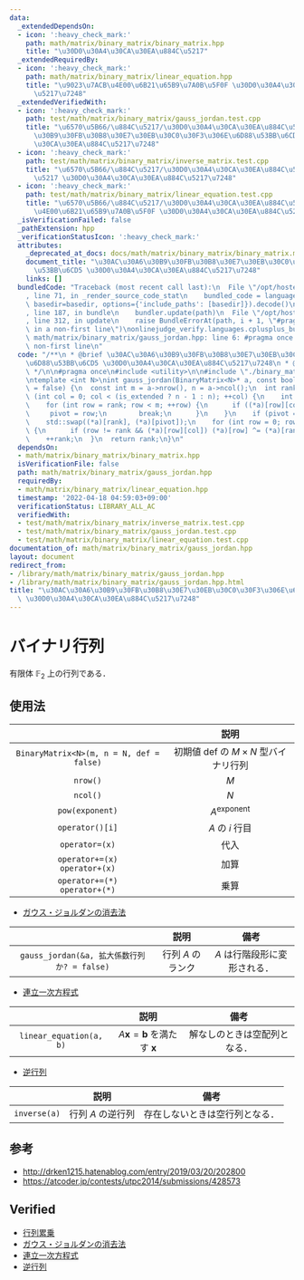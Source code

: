 ```yaml
---
data:
  _extendedDependsOn:
  - icon: ':heavy_check_mark:'
    path: math/matrix/binary_matrix/binary_matrix.hpp
    title: "\u30D0\u30A4\u30CA\u30EA\u884C\u5217"
  _extendedRequiredBy:
  - icon: ':heavy_check_mark:'
    path: math/matrix/binary_matrix/linear_equation.hpp
    title: "\u9023\u7ACB\u4E00\u6B21\u65B9\u7A0B\u5F0F \u30D0\u30A4\u30CA\u30EA\u884C\
      \u5217\u7248"
  _extendedVerifiedWith:
  - icon: ':heavy_check_mark:'
    path: test/math/matrix/binary_matrix/gauss_jordan.test.cpp
    title: "\u6570\u5B66/\u884C\u5217/\u30D0\u30A4\u30CA\u30EA\u884C\u5217/\u30AC\u30A6\
      \u30B9\u30FB\u30B8\u30E7\u30EB\u30C0\u30F3\u306E\u6D88\u53BB\u6CD5 \u30D0\u30A4\
      \u30CA\u30EA\u884C\u5217\u7248"
  - icon: ':heavy_check_mark:'
    path: test/math/matrix/binary_matrix/inverse_matrix.test.cpp
    title: "\u6570\u5B66/\u884C\u5217/\u30D0\u30A4\u30CA\u30EA\u884C\u5217/\u9006\u884C\
      \u5217 \u30D0\u30A4\u30CA\u30EA\u884C\u5217\u7248"
  - icon: ':heavy_check_mark:'
    path: test/math/matrix/binary_matrix/linear_equation.test.cpp
    title: "\u6570\u5B66/\u884C\u5217/\u30D0\u30A4\u30CA\u30EA\u884C\u5217/\u9023\u7ACB\
      \u4E00\u6B21\u65B9\u7A0B\u5F0F \u30D0\u30A4\u30CA\u30EA\u884C\u5217\u7248"
  _isVerificationFailed: false
  _pathExtension: hpp
  _verificationStatusIcon: ':heavy_check_mark:'
  attributes:
    _deprecated_at_docs: docs/math/matrix/binary_matrix/binary_matrix.md
    document_title: "\u30AC\u30A6\u30B9\u30FB\u30B8\u30E7\u30EB\u30C0\u30F3\u306E\u6D88\
      \u53BB\u6CD5 \u30D0\u30A4\u30CA\u30EA\u884C\u5217\u7248"
    links: []
  bundledCode: "Traceback (most recent call last):\n  File \"/opt/hostedtoolcache/Python/3.10.5/x64/lib/python3.10/site-packages/onlinejudge_verify/documentation/build.py\"\
    , line 71, in _render_source_code_stat\n    bundled_code = language.bundle(stat.path,\
    \ basedir=basedir, options={'include_paths': [basedir]}).decode()\n  File \"/opt/hostedtoolcache/Python/3.10.5/x64/lib/python3.10/site-packages/onlinejudge_verify/languages/cplusplus.py\"\
    , line 187, in bundle\n    bundler.update(path)\n  File \"/opt/hostedtoolcache/Python/3.10.5/x64/lib/python3.10/site-packages/onlinejudge_verify/languages/cplusplus_bundle.py\"\
    , line 312, in update\n    raise BundleErrorAt(path, i + 1, \"#pragma once found\
    \ in a non-first line\")\nonlinejudge_verify.languages.cplusplus_bundle.BundleErrorAt:\
    \ math/matrix/binary_matrix/gauss_jordan.hpp: line 6: #pragma once found in a\
    \ non-first line\n"
  code: "/**\n * @brief \u30AC\u30A6\u30B9\u30FB\u30B8\u30E7\u30EB\u30C0\u30F3\u306E\
    \u6D88\u53BB\u6CD5 \u30D0\u30A4\u30CA\u30EA\u884C\u5217\u7248\n * @docs docs/math/matrix/binary_matrix/binary_matrix.md\n\
    \ */\n\n#pragma once\n#include <utility>\n\n#include \"./binary_matrix.hpp\"\n\
    \ntemplate <int N>\nint gauss_jordan(BinaryMatrix<N>* a, const bool is_extended\
    \ = false) {\n  const int m = a->nrow(), n = a->ncol();\n  int rank = 0;\n  for\
    \ (int col = 0; col < (is_extended ? n - 1 : n); ++col) {\n    int pivot = -1;\n\
    \    for (int row = rank; row < m; ++row) {\n      if ((*a)[row][col]) {\n   \
    \     pivot = row;\n        break;\n      }\n    }\n    if (pivot == -1) continue;\n\
    \    std::swap((*a)[rank], (*a)[pivot]);\n    for (int row = 0; row < m; ++row)\
    \ {\n      if (row != rank && (*a)[row][col]) (*a)[row] ^= (*a)[rank];\n    }\n\
    \    ++rank;\n  }\n  return rank;\n}\n"
  dependsOn:
  - math/matrix/binary_matrix/binary_matrix.hpp
  isVerificationFile: false
  path: math/matrix/binary_matrix/gauss_jordan.hpp
  requiredBy:
  - math/matrix/binary_matrix/linear_equation.hpp
  timestamp: '2022-04-18 04:59:03+09:00'
  verificationStatus: LIBRARY_ALL_AC
  verifiedWith:
  - test/math/matrix/binary_matrix/inverse_matrix.test.cpp
  - test/math/matrix/binary_matrix/gauss_jordan.test.cpp
  - test/math/matrix/binary_matrix/linear_equation.test.cpp
documentation_of: math/matrix/binary_matrix/gauss_jordan.hpp
layout: document
redirect_from:
- /library/math/matrix/binary_matrix/gauss_jordan.hpp
- /library/math/matrix/binary_matrix/gauss_jordan.hpp.html
title: "\u30AC\u30A6\u30B9\u30FB\u30B8\u30E7\u30EB\u30C0\u30F3\u306E\u6D88\u53BB\u6CD5\
  \ \u30D0\u30A4\u30CA\u30EA\u884C\u5217\u7248"
---
```

# バイナリ行列

有限体 $\mathbb{F}_2$ 上の行列である．


## 使用法

||説明|
|:--:|:--:|
|`BinaryMatrix<N>(m, n = N, def = false)`|初期値 $\mathrm{def}$ の $M \times N$ 型バイナリ行列|
|`nrow()`|$M$|
|`ncol()`|$N$|
|`pow(exponent)`|$A^\mathrm{exponent}$|
|`operator()[i]`|$A$ の $i$ 行目|
|`operator=(x)`|代入|
|`operator+=(x)`<br>`operator+(x)`|加算|
|`operator+=(*)`<br>`operator+(*)`|乗算|

- [ガウス・ジョルダンの消去法](../gauss_jordan.md)

||説明|備考|
|:--:|:--:|:--:|
|`gauss_jordan(&a, 拡大係数行列か? = false)`|行列 $A$ のランク|$A$ は行階段形に変形される．|

- [連立一次方程式](../linear_equation.md)

||説明|備考|
|:--:|:--:|:--:|
|`linear_equation(a, b)`|$A \boldsymbol{x} = \boldsymbol{b}$ を満たす $\boldsymbol{x}$|解なしのときは空配列となる．|

- [逆行列](../inverse_matrix.md)

||説明|備考|
|:--:|:--:|:--:|
|`inverse(a)`|行列 $A$ の逆行列|存在しないときは空行列となる．|


## 参考

- http://drken1215.hatenablog.com/entry/2019/03/20/202800
- https://atcoder.jp/contests/utpc2014/submissions/428573


## Verified

- [行列累乗](https://atcoder.jp/contests/utpc2014/submissions/9308568)
- [ガウス・ジョルダンの消去法](https://yukicoder.me/submissions/414183)
- [連立一次方程式](https://yukicoder.me/submissions/626481)
- [逆行列](https://onlinejudge.u-aizu.ac.jp/solutions/problem/2624/review/4088806/emthrm/C++14)
